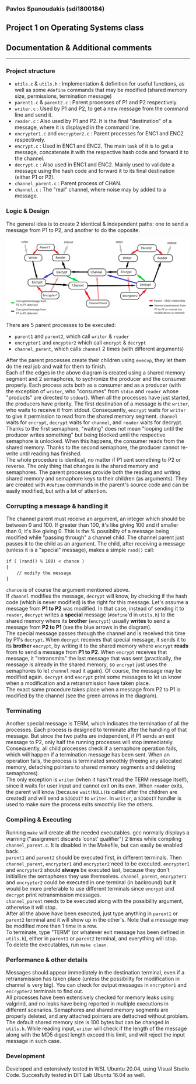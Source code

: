 ### Pavlos Spanoudakis (sdi1800184)
## Project 1 on Operating Systems class
## Documentation & Additional comments
***
### Project structure
- `utils.c` & `utils.h` : Implementation & definition for useful functions, as well as some `#define` commands that may be modified (shared memory size, permissions, termination message)
- `parent1.c` & `parent2.c` : Parent processes of P1 and P2 respectively. 
- `writer.c` : Used by P1 and P2, to get a new message from the command line and send it.
- `reader.c` : Also used by P1 and P2. It is the final "destination" of a message, where it is displayed in the command line.
- `encrypter1.c` and `encrypter2.c` : Parent processes for ENC1 and ENC2 respectively.
- `encrypt.c` : Used in ENC1 and ENC2. The main task of it is to get a message, concatenate it with the respective hash code and forward it to the channel.
- `decrypt.c` : Also used in ENC1 and ENC2. Mainly used to validate a message using the hash code and forward it to its final destination (either P1 or P2).
- `channel_parent.c` : Parent process of CHAN.
- `channel.c` : The "real" channel, where noise may by added to a message.

### Logic & Design
The general idea is to create 2 identical & independent paths: one to send a message from P1 to P2, and another to do the opposite. 

![Diagram](osproject.png)

There are 5 parent processes to be executed:
- `parent1` and `parent2`, which call `writer` & `reader`
- `encrypter1` and `encypter2` which call `encrypt` & `decrypt`
- `channel_parent`, which calls `channel` 2 times (with different arguments)

After the parent processes create their children using `execvp`, they let them do the real job and wait for them to finish.  
Each of the edges in the above diagram is created using a shared memory segment and 2 semaphores, to sychronize the producer and the consumer properly. Each process acts both as a consumer and as a producer (with the exception of `writer`, who "consumes" from `stdin` and `reader` whose "products" are directed to `stdout`). When all the processes have just started, the producers have priority. The first destination of a message is the `writer`, who waits to receive it from stdout. Consequently, `encrypt` waits for `writer` to give it permission to read from the shared memory segment. `channel` waits for `encrypt`, `decrypt` waits for `channel`, and `reader` waits for decrypt. Thanks to the first semaphore, "waiting" does not mean "looping until the producer writes something" but being blocked until the respective semaphore is unlocked. When this happens, the consumer reads from the shared memory. Thanks to the second semaphore, the producer cannot re-write until reading has finished.  
The whole procedure is identical, no matter if P1 sent something to P2 or reverse.
The only thing that changes is the shared memory and semaphores. The parent processes provide both the reading and writing shared memory and semaphore keys to their children (as arguments). They are created with `#define` commands in the parent's source code and can be easily modified, but with a lot of attention.

### Corrupting a message & handling it
The channel parent must receive an argument, an integer which should be between 0 and 100. If greater than 100, it's like giving 100 and if smaller than 0, it's like giving 0. This is the % possibilty of a message being modified while "passing through" a channel child. The channel parent just passes it to the child as an argument. The child, after receiving a message (unless it is a "special" message), makes a simple `rand()` call:  

    if ( (rand() % 100) < chance )
    {
        // modify the message
    }

`chance` is of course the argument mentioned above.  
If `channel` modifies the message, `decrypt` will know, by checking if the hash code (which is never modified) is the right for this message. Let's assume a message from **P1 to P2** was modified. In that case, instead of sending it to `reader`, `decrypt` writes a **special** message (`#define`'d in `utils.h`) to the shared memory where its **brother** (`encrypt`) usually **writes** to send a message from **P2 to P1** (see the blue arrows in the diagram).  
The special message passes through the channel and is received this time by P1's `decrypt`. When `decrypt` receives that special message, it sends it to its **brother** `encrypt`, by writing it to the shared memory where `encrypt` **reads** from to send a message from **P1 to P2**. When `encrypt` receives that message, it "retransmits" the last message that was sent (practically, the message is already in the shared memory, so `encrypt` just uses the semaphores to let `channel` read it again). Of course, the message may be modified again. `decrypt` and `encrypt` print some messages to let us know when a modification and a retransmission have taken place.  
The exact same procedure takes place when a message from P2 to P1 is modified by the channel (see the green arrows in the diagram).

### Terminating
Another special message is TERM, which indicates the termination of all the processes. Each process is designed to terminate after the handling of that message. But since the two paths are independent, if P1 sends an exit message to P2, only half the running processes will stop immediately. Consequently, all child processes check if a semaphore operation fails, which will happen if a termination message has been sent. When an operation fails, the process is terminated smoothly (freeing any allocated memory, detaching pointers to shared memory segments and deleting semaphores).  
The only exception is `writer` (when it hasn't read the TERM message itself), since it waits for user input and cannot exit on its own. When `reader` exits, the parent will know (because `wait(NULL)`is called after the children are created) and will send a `SIGQUIT` to `writer`. In `writer`, a `SIGQUIT` handler is used to make sure the process exits smoothly like the others.

### Compiling & Executing
Running `make` will create all the needed executables. gcc normally displays a warning ("assignment discards ‘const’ qualifier") 2 times while compiling `channel_parent.c`. It is disabled in the Makefile, but can easily be enabled back.  
`parent1` and `parent2` should be executed first, in different terminals. Then `channel_parent`, `encrypter1` and `encrypter2` need to be executed. `encrypter1` and `encrypter2` should **always** be executed last, because they don't initiallize the semaphores they use themselves. `channel_parent`, `encrypter1` and `encrypter2` could be executed in one terminal (in backround) but it would be more preferable to use different terminals since `encrypt` and `decrypt` print retransmission messages.  
`channel_parent` needs to be executed along with the possibility argument, otherwise it will stop.  
After all the above have been executed, just type anything in `parent1` or `parent2` terminal and it will show up in the other's. Note that a message may be modified more than 1 time in a row.  
To terminate, type "TERM" (or whatever exit message has been defined in `utils.h`), either in `parent1` or `parent2` terminal, and everything will stop.  
To delete the executables, run `make clean`.

### Performance & other details
Messages should appear immediately in the destination terminal, even if a retransmission has taken place (unless the possibility for modification in channel is very big). You can check for output messages in `encrypter1` and `encrypter2` terminals to find out.  
All processes have been extensively checked for memory leaks using valgrind, and no leaks have being reported in multiple executions in different scenarios.
Semaphores and shared memory segments are properly deleted, and any attached pointers are dettached without problem.  
The default shared memory size is 100 bytes but can be changed in `utils.h`. While reading input, `writer` will check if the length of the message along with the MD5 digest length exceed this limit, and will reject the input message in such case.

### Development
Developed and extensively tested in WSL Ubuntu 20.04, using Visual Studio Code. Succesfully tested in DIT Lab Ubuntu 16.04 as well.
